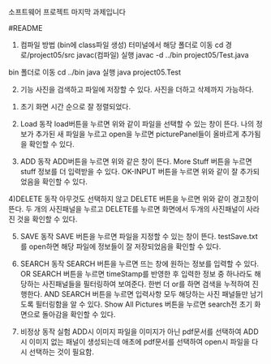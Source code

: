소프트웨어 프로젝트 마지막 과제입니다

#README
1. 컴파일 방법
(bin에 class파일 생성)
터미널에서 해당 폴더로 이동 cd 경로/project05/src
javac(컴파일) 실행
javac -d ../bin project05/Test.java       

bin 폴더로 이동 cd ../bin
java 실행  java project05.Test

2. 기능 
사진을 검색하고 파일에 저장할 수 있다. 사진을 더하고 삭제까지 가능하다.

1) 초기 화면
시간 순으로 잘 정렬되었다.

2) Load 동작
load버튼을 누르면 위와 같이 파일을 선택할 수 있는 창이 뜬다. 나의 정보가 추가된 새 파일을 누르고 open을 누르면 picturePanel들이 올바르게 추가됨을 확인할 수 있다.

3) ADD 동작
ADD버튼을 누르면 위와 같은 창이 뜬다. More Stuff 버튼을 누르면 stuff 정보를 더 입력받을 수 있다. OK-INPUT 버튼을 누르면 위와 같이 잘 추가되었음을 확인할 수 있다.

4)DELETE 동작
아무것도 선택하지 않고 DELETE 버튼을 누르면 위와 같이 경고창이 뜬다. 두 개의 사진패널을 누르고 DELETE를 누르면 화면에서 두개의 사진패널이 사라진 것을 확인할 수 있다.

5) SAVE 동작
SAVE 버튼을 누르면 파일을 지정할 수 있는 창이 뜬다. testSave.txt를 open하면 해당 파일에 정보들이 잘 저장되었음을 확인할 수 있다.

 6) SEARCH 동작 
SEARCH 버튼을 누르면 뜨는 창에 원하는 정보를 입력할 수 있다. OR SEARCH 버튼을 누르면 timeStamp를 반영한 후 입력한 정보 중 하나라도 해당하는 사진패널들을 필터링하여 보여준다. 한번 더 or를 하면 검색을 누적하여 진행한다. AND SEARCH 버튼을 누르면 입력사항 모두 해당하는 사진 패널들만 남기도록 필터링함을 알 수 있다. Show All Pictures 버튼을 누르면 search전 초기 화면으로 돌아감을 확인할 수 있다.

7) 비정상 동작 실험
ADD시 이미지 파일을 이미지가 아닌 pdf문서를 선택하여 ADD시 이미지 없는 패널이 생성되는데 애초에 pdf문서를 선택하여 open시 파일을 다시 선택하는 것이 필요함. 

